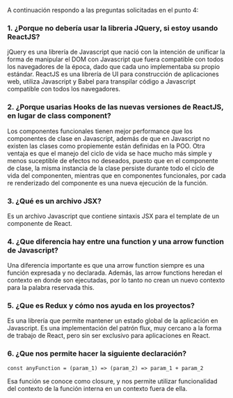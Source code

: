 A continuación respondo a las preguntas solicitadas en el punto 4:

### 1. ¿Porque no debería usar la libreria JQuery, si estoy usando ReactJS?
jQuery es una librería de Javascript que nació con la intención de unificar la forma de manipular el DOM con Javascript que fuera compatible con todos los navegadores de la época, dado que cada uno implementaba su propio estándar. ReactJS es una librería de UI para construcción de aplicaciones web, utiliza Javascript y Babel para transpilar código a Javascript compatible con todos los navegadores.

### 2. ¿Porque usarias Hooks de las nuevas versiones de ReactJS, en lugar de class component?
Los componentes funcionales tienen mejor performance que los componentes de clase en Javascript, además de que en Javascript no existen las clases como propiemente están definidas en la POO. Otra ventaja es que el manejo del ciclo de vida se hace mucho más simple y menos suceptible de efectos no deseados, puesto que en el componente de clase, la misma instancia de la clase persiste durante todo el ciclo de vida del componenten, mientras que en componentes funcionales, por cada re renderizado del componente es una nueva ejecución de la función.

### 3. ¿Qué es un archivo JSX?
Es un archivo Javascript que contiene sintaxis JSX para el template de un componente de React.

### 4. ¿Que diferencia hay entre una function y una arrow function de Javascript?
Una diferencia importante es que una arrow function siempre es una función expresada y no declarada. Además, las arrow functions heredan el contexto en donde son ejecutadas, por lo tanto no crean un nuevo contexto para la palabra reservada this.

### 5. ¿Que es Redux y cómo nos ayuda en los proyectos?
Es una librería que permite mantener un estado global de la aplicación en Javascript. Es una implementación del patrón flux, muy cercano a la forma de trabajo de React, pero sin ser exclusivo para aplicaciones en React.

### 6. ¿Que nos permite hacer la siguiente declaración?
```const anyFunction = (param_1) => (param_2) => param_1 + param_2```

Esa función se conoce como closure, y nos permite utilizar funcionalidad del contexto de la función interna en un contexto fuera de ella.
